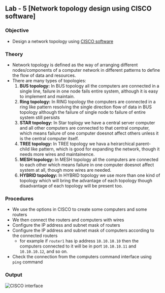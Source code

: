 ## Lab - 5 [Network topology design using CISCO software]

### Objective

- Design a network topology using [CISCO software](https://www.cisco.com/)

### Theory

- Network topology is defined as the way of arranging different nodes/components of a computer network in different patterns to define the flow of data and resources.
- There are many types of topologies:
    1. **BUS topology:** In BUS topology all the computers are connected in a single line, failure in one node fails entire system, although it is easy to implement and maintain.
    2. **Ring topology:** In RING topology the computers are connected in a ring like pattern resolving the single direction flow of data in BUS topology although the failure of single node to failure of entire system still persists
    3. **STAR topology:** In Star toplogy we have a central server computer and all other computers are connected to that central computer, which means failure of one computer doesnot affect others unless it is the central computer itself.
    4. **TREE topology:** In TREE topology we hava a heirarchical parent-child like pattern, which is good for expanding the network, though it needs more wires and maintainence.
    5. **MESH topology:** In MESH topology all the computers are connected to each other which means failure in one computer doesnot affect system at all, though more wires are needed.
    6. **HYBRID topology:** In HYBRID topology we use more than one kind of topology which will bring the advantage of each topology though disadvantage of each topology will be present too. 

### Procedures

- We use the options in CISCO to create some computers and some routers
- We then connect the routers and computers with wires
- Configure the IP address and subnet mask of routers
- Configure the IP address and subnet mask of computers according to the connected routers
    - for example if `router1` has ip address `10.10.10.10` then the computers connected to it will be in port `10.10.10.11` and `10.10.10.12`, and so on.
- Check the connection from the computers command interface using `ping` command

### Output

![CISCO interface](https://scontent.fpkr1-1.fna.fbcdn.net/v/t1.6435-9/122150175_10164526754795717_4737560730905747665_n.jpg?_nc_cat=111&ccb=1-7&_nc_sid=9267fe&_nc_eui2=AeGRBoiZghXZH_wtX6YiBrsGO5D4cz5eYGE7kPhzPl5gYUqVWkpLwpOKOV4p5ksm6bzJFwHUnZEbFfgXH_xmy9Vn&_nc_ohc=BPwFdV8MR8oAX_2daQG&_nc_ht=scontent.fpkr1-1.fna&oh=00_AT_o4oRCsW3JFbDWnF07hpd1JZiT-Y0rwUcsdbNcq8m-bg&oe=62EE1638)